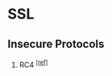 # SSL 

## Insecure Protocols
1. RC4 <sup>[\[ref\]](http://blog.cryptographyengineering.com/2013/03/attack-of-week-rc4-is-kind-of-broken-in.html)</sup>
